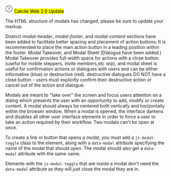 <div class="panel panel-gray leader-1 trailer-1">
<svg xmlns='http://www.w3.org/2000/svg' class='svg-icon margin-right-half' height='24' width='24' viewBox='0 0 24 24'><path d='M11.5 1A10.5 10.5 0 1 0 22 11.5 10.499 10.499 0 0 0 11.5 1zm0 20.1a9.6 9.6 0 1 1 9.6-9.6 9.61 9.61 0 0 1-9.6 9.6zM11 6h1v7h-1zm.5 10.5a1 1 0 1 1 1-1 1.002 1.002 0 0 1-1 1z' /></svg>
<mark class='label label-blue margin-right-half'>Calcite Web 2.0 Update</mark>
<p class='leader-1 trailer-0 font-size--1'>
The HTML structure of modals has changed, please be sure to update your markup.
</p>
<p class='leader-half trailer-0 font-size--1'>
Distinct <em>modal-header</em>, <em>modal-footer</em>, and <em>modal-content</em> sections have been added to facilitate better spacing and placement of action buttons. It is recommended to place the main action button in a leading position within the footer.  Modal Takeover, and Modal Sheet (DIalogue have been added.) Modal Takeover provides full-width space for actions with a close button (useful for mobile steppers, invite members,etc wip), and modal sheet is useful for confirmation actions or dialogues with users and can be either informative (blue) or destructive (red). destructive dialogues DO NOT have a close button - users must explicitly confirm their destructive action or cancel out of the action and dialogue.
</p>

</div>

Modals are meant to "take over" the screen and focus users attention on a dialog which presents the user with an opportunity to add, modify or create content. A modal should always be centered both vertically and horizontally within the browser window. When a modal is opened, the interface darkens and disables all other user interface elements in order to force a user to take an action required by their workflow. Two modals can't be open at once.

To create a link or button that opens a modal, you must add a `js-modal-toggle` class to the element, along with a `data-modal` attribute specifying the name of the modal that should open. The modal should also get a `data-modal` attribute with the same name.

Elements with the `js-modal-toggle` that are inside a modal don't need the `data-modal` attribute as they will just close the modal they are in.
